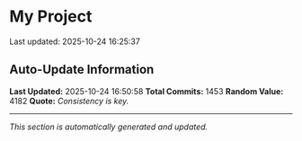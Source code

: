 # My Project


Last updated: 2025-10-24 16:25:37




















































































































































































































































































































































































































































































































































































































































































































































































































































































































































































































































































































































































































































































































































































































































































































































































































































































































































































































































































































## Auto-Update Information

**Last Updated:** 2025-10-24 16:50:58
**Total Commits:** 1453
**Random Value:** 4182
**Quote:** _Consistency is key._

---
_This section is automatically generated and updated._